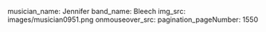 musician_name: Jennifer
band_name: Bleech
img_src: images/musician0951.png
onmouseover_src: 
pagination_pageNumber: 1550